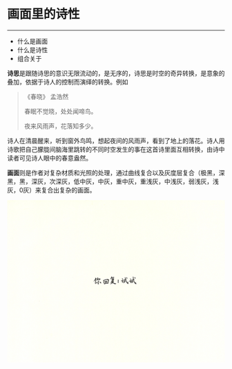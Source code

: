 # 画面里的诗性
----
- 什么是画面
- 什么是诗性
- 组合关于

 **诗思**是跟随诗思的意识无限流动的，是无序的，诗思是时空的奇异转换，是意象的叠加，依据于诗人的控制而演绎的转换。例如

>《春晓》  孟浩然
>
>春眠不觉晓，处处闻啼鸟。
>
>夜来风雨声，花落知多少。 

诗人在清晨醒来，听到窗外鸟鸣，想起夜间的风雨声，看到了地上的落花。诗人用诗歌把自己朦胧间脑海里跳转的不同时空发生的事在这首诗里面互相转换，由诗中读者可见诗人眼中的春意盎然。

**画面**则是作者对复杂材质和光照的处理，通过曲线复合以及灰度层复合（极黑，深黑，黑，深灰，次深灰，低中灰，中灰，重中灰，重浅灰，中浅灰，弱浅灰，浅灰，0灰）来复合出复杂的画面。

![图片](https://github.com/justoneckh/CHEN/blob/master/8.jpg)
